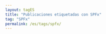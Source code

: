 ```yaml
---
layout: tagES
title: "Publicaciones etiquetadas con SPFx"
tag: "SPFx"
permalink: /es/tags/spfx/
---
```


